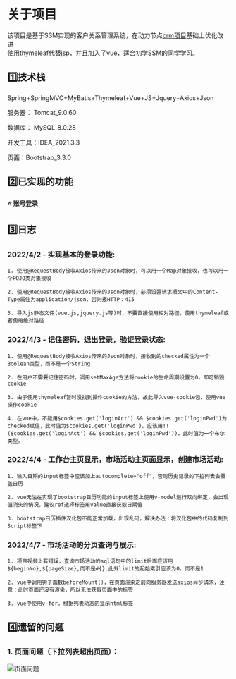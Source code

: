 # 关于项目

该项目是基于SSM实现的客户关系管理系统，在动力节点[crm项目](https://www.bilibili.com/video/BV1tZ4y1d7kg)基础上优化改进<br/>使用thymeleaf代替jsp，并且加入了vue，适合初学SSM的同学学习。

## 1️⃣技术栈

Spring+SpringMVC+MyBatis+Thymeleaf+Vue+JS+Jquery+Axios+Json

服务器： Tomcat_9.0.60

数据库： MySQL_8.0.28

开发工具：IDEA_2021.3.3

页面：Bootstrap_3.3.0

## 2️⃣已实现的功能

 **:star: 账号登录**

## 3️⃣日志

### 2022/4/2 - 实现基本的登录功能:

    1. 使用@RequestBody接收Axios传来的Json对象时，可以用一个Map对象接收，也可以用一个POJO类对象接收

    2. 使用@RequestBody接收Axios传来的Json对象时，必须设置请求报文中的Content-Type属性为application/json，否则报HTTP：415

    3. 导入js静态文件(vue.js,jquery.js等)时，不要直接使用相对路径，使用thymeleaf或者使用绝对路径

### 2022/4/3 - 记住密码，退出登录，验证登录状态:

    1. 使用@RequestBody接收Axios传来的Json对象时，接收到的checked属性为一个Boolean类型，而不是一个String

    2. 在用户不需要记住密码时，调用setMaxAge方法将cookie的生命周期设置为0，即可销毁cookie

    3. 由于使用thymeleaf暂时没找到操作cookie的方法，故此导入vue-cookie包，使用vue操作cookie
    
    4. 在vue中，不能用$cookies.get('loginAct') && $cookies.get('loginPwd')为checked赋值，此时值为$cookies.get('loginPwd')。应该用!!($cookies.get('loginAct') && $cookies.get('loginPwd'))，此时值为一个布尔类型。

### 2022/4/4 - 工作台主页显示，市场活动主页面显示，创建市场活动:

    1. 输入日期的input标签中应该加上autocomplete="off"，否则历史记录的下拉列表会覆盖日历

    2. vue无法在实现了bootstrap日历功能的input标签上使用v-model进行双向绑定，会出现值消失的情况。建议ref选择标签用value直接获取日期值

    3. bootstrap日历插件汉化包不能正常加载，出现乱码，解决办法：将汉化包中的代码复制到Script标签下
    
### 2022/4/7 - 市场活动的分页查询与展示:


    1. 项目视频上有错误，查询市场活动的sql语句中的limit后面应该用${beginNo},${pageSize},而不是#{}.此外limit的起始索引应该为0，而不是1

    2. vue中调用钩子函数beforeMount()，在页面渲染之前向服务器发送axios异步请求，注意：此时页面还没有渲染，所以无法获取页面中的标签

    3. vue中使用v-for，根据列表动态的显示html标签
    
## 4️⃣遗留的问题

### 1. 页面问题（下拉列表超出页面）：
![页面问题](https://user-images.githubusercontent.com/46675231/161415327-47f2f84e-1408-4338-b170-d39c5b987195.png)
